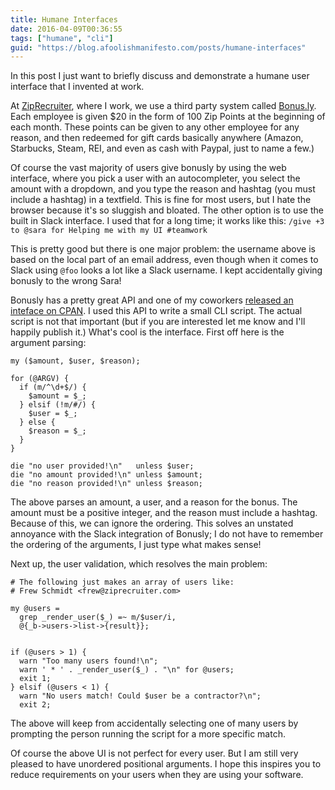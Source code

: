 ```yaml
---
title: Humane Interfaces
date: 2016-04-09T00:36:55
tags: ["humane", "cli"]
guid: "https://blog.afoolishmanifesto.com/posts/humane-interfaces"
---
```

In this post I just want to briefly discuss and demonstrate a humane user
interface that I invented at work.

At [ZipRecruiter](https://www.ziprecruiter.com), where I work, we use a third
party system called [Bonus.ly](https://bonus.ly).  Each employee is given $20 in
the form of 100 Zip Points at the beginning of each month.  These points can be
given to any other employee for any reason, and then redeemed for gift cards
basically anywhere (Amazon, Starbucks, Steam, REI, and even as cash with
Paypal, just to name a few.)

Of course the vast majority of users give bonusly by using the web interface,
where you pick a user with an autocompleter, you select the amount with a
dropdown, and you type the reason and hashtag (you must include a hashtag) in a
textfield.  This is fine for most users, but I hate the browser because it's so
sluggish and bloated.  The other option is to use the built in Slack interface.
I used that for a long time; it works like this: `/give +3 to @sara for Helping
me with my UI #teamwork`

This is pretty good but there is one major problem: the username above is based
on the local part of an email address, even though when it comes to Slack using
`@foo` looks a lot like a Slack username.  I kept accidentally giving bonusly to
the wrong Sara!

Bonusly has a pretty great API and one of my coworkers [released an inteface on
CPAN](https://metacpan.org/pod/WebService::Bonusly).  I used this API to write a
small CLI script.  The actual script is not that important (but if you are
interested let me know and I'll happily publish it.)  What's cool is the
interface.  First off here is the argument parsing:

```
my ($amount, $user, $reason);

for (@ARGV) {
  if (m/^\d+$/) {
    $amount = $_;
  } elsif (!m/#/) {
    $user = $_;
  } else {
    $reason = $_;
  }
}

die "no user provided!\n"   unless $user;
die "no amount provided!\n" unless $amount;
die "no reason provided!\n" unless $reason;
```

The above parses an amount, a user, and a reason for the bonus.  The amount must
be a positive integer, and the reason must include a hashtag.  Because of this,
we can ignore the ordering.  This solves an unstated annoyance with the Slack
integration of Bonusly; I do not have to remember the ordering of the arguments,
I just type what makes sense!

Next up, the user validation, which resolves the main problem:

```
# The following just makes an array of users like:
# Frew Schmidt <frew@ziprecruiter.com>

my @users =
  grep _render_user($_) =~ m/$user/i,
  @{_b->users->list->{result}};


if (@users > 1) {
  warn "Too many users found!\n";
  warn ' * ' . _render_user($_) . "\n" for @users;
  exit 1;
} elsif (@users < 1) {
  warn "No users match! Could $user be a contractor?\n";
  exit 2;
```

The above will keep from accidentally selecting one of many users by prompting
the person running the script for a more specific match.

Of course the above UI is not perfect for every user.  But I am still very
pleased to have unordered positional arguments.  I hope this inspires you to
reduce requirements on your users when they are using your software.

